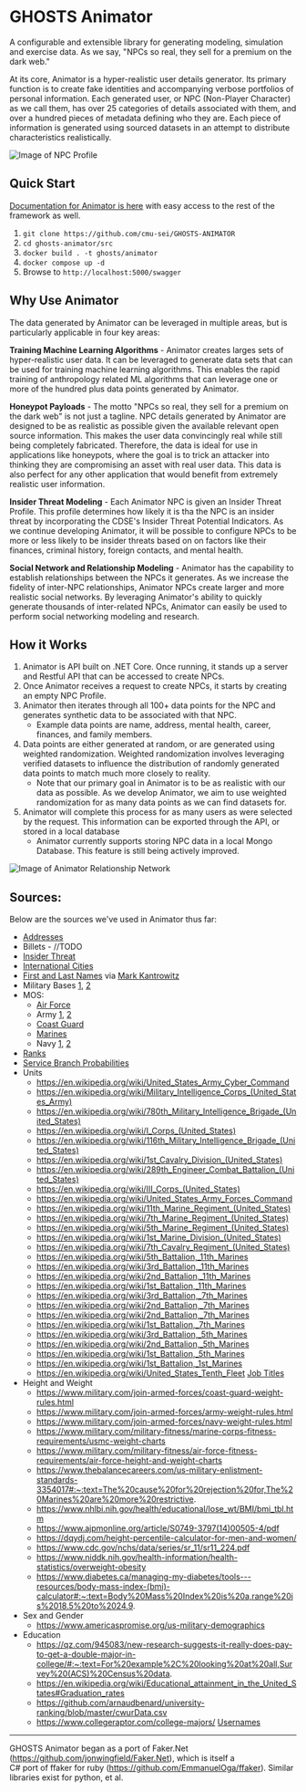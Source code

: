 # GHOSTS Animator

A configurable and extensible library for generating modeling, simulation and exercise data. As we say, "NPCs so real, they sell for a premium on the dark web."

At its core, Animator is a hyper-realistic user details generator.  Its primary function is to create fake identities and accompanying verbose portfolios of personal information.  Each generated user, or NPC (Non-Player Character) as we call them, has over 25 categories of details associated with them, and over a hundred pieces of metadata defining who they are.  Each piece of information is generated using sourced datasets in an attempt to distribute characteristics realistically.

![Image of NPC Profile](./images/profile.png)

## Quick Start

[Documentation for Animator is here](https://cmu-sei.github.io/GHOSTS/animator/) with easy access to the rest of the framework as well.

1. `git clone https://github.com/cmu-sei/GHOSTS-ANIMATOR`
2. `cd ghosts-animator/src`
3. `docker build . -t ghosts/animator`
4. `docker compose up -d`
5. Browse to `http://localhost:5000/swagger`

## Why Use Animator

The data generated by Animator can be leveraged in multiple areas, but is particularly applicable in four key areas:

**Training Machine Learning Algorithms** -
Animator creates larges sets of hyper-realistic user data.  It can be leveraged to generate data sets that can be used for training machine learning algorithms.  This enables the rapid training of anthropology related ML algorithms that can leverage one or more of the hundred plus data points generated by Animator.

**Honeypot Payloads** -
The motto "NPCs so real, they sell for a premium on the dark web" is not just a tagline.  NPC details generated by Animator are designed to be as realistic as possible given the available relevant open source information. This makes the user data convincingly real while still being completely fabricated. Therefore, the data is ideal for use in applications like honeypots, where the goal is to trick an attacker into thinking they are compromising an asset with real user data.  This data is also perfect for any other application that would benefit from extremely realistic user information.

**Insider Threat Modeling** -
Each Animator NPC is given an Insider Threat Profile.  This profile determines how likely it is tha the NPC is an insider threat by incorporating the CDSE's Insider Threat Potential Indicators.  As we continue developing Animator, it will be possible to configure NPCs to be more or less likely to be insider threats based on on factors like their finances, criminal history, foreign contacts, and mental health.

**Social Network and Relationship Modeling** -
Animator has the capability to establish relationships between the NPCs it generates.  As we increase the fidelity of inter-NPC relationships, Animator NPCs create larger and more realistic social networks.  By leveraging Animator's ability to quickly generate thousands of inter-related NPCs, Animator can easily be used to perform social networking modeling and research.

## How it Works

1. Animator is API built on .NET Core.  Once running, it stands up a server and Restful API that can be accessed to create NPCs.
2. Once Animator receives a request to create NPCs, it starts by creating an empty NPC Profile.
3. Animator then iterates through all 100+ data points for the NPC and generates synthetic data to be associated with that NPC.
    * Example data points are name, address, mental health, career, finances, and family members.
4. Data points are either generated at random, or are generated using weighted randomization.  Weighted randomization involves leveraging verified datasets to influence the distribution of randomly generated data points to match much more closely to reality.
    * Note that our primary goal in Animator is to be as realistic with our data as possible.  As we develop Animator, we aim to use weighted randomization for as many data points as we can find datasets for.
5. Animator will complete this process for as many users as were selected by the request.  This information can be exported through the API, or stored in a local database
    * Animator currently supports storing NPC data in a local Mongo Database.  This feature is still being actively improved.

![Image of Animator Relationship Network](./images/social_network.png)

## Sources:

Below are the sources we've used in Animator thus far:

* [Addresses](https://unitedstateszipcodes.org)
* Billets - //TODO
* [Insider Threat](https://www.cdse.edu/documents/toolkits-insider/INTJ0181-insider-threat-indicators-job-aid.pdf)
* [International Cities](https://datahub.io/core/world-cities)
* [First and Last Names](https://www.cs.cmu.edu/afs/cs/project/ai-repository/ai/areas/nlp/corpora/names/) via [Mark Kantrowitz](mkant+@cs.cmu.edu)
* Military Bases [1](https://en.wikipedia.org/wiki/List_of_United_States_military_bases),
[2](https://www.military.com/base-guide/browse-by-service/)
* MOS:
  * [Air Force](https://en.wikipedia.org/wiki/Air_Force_Specialty_Code)
  * Army [1](https://www.thebalancecareers.com/complete-list-of-army-enlisted-mos-s-3346173),
  [2](https://en.wikipedia.org/wiki/List_of_United_States_Army_careers)
  * [Coast Guard](https://en.wikipedia.org/wiki/List_of_United_States_Coast_Guard_ratings)
  * [Marines](https://en.wikipedia.org/wiki/List_of_United_States_Marine_Corps_MOS)
  * Navy [1](https://en.wikipedia.org/wiki/List_of_United_States_Navy_ratings),
  [2](https://en.wikipedia.org/wiki/List_of_Naval_Officer_Designators)
* [Ranks](https://www.defense.gov/Our-Story/Insignias/)
* [Service Branch Probabilities](https://www.statista.com/statistics/232330/us-military-force-numbers-by-service-branch-and-reserve-component/)
* Units
  * https://en.wikipedia.org/wiki/United_States_Army_Cyber_Command
  * https://en.wikipedia.org/wiki/Military_Intelligence_Corps_(United_States_Army)
  * https://en.wikipedia.org/wiki/780th_Military_Intelligence_Brigade_(United_States)
  * https://en.wikipedia.org/wiki/I_Corps_(United_States)
  * https://en.wikipedia.org/wiki/116th_Military_Intelligence_Brigade_(United_States)
  * https://en.wikipedia.org/wiki/1st_Cavalry_Division_(United_States)
  * https://en.wikipedia.org/wiki/289th_Engineer_Combat_Battalion_(United_States)
  * https://en.wikipedia.org/wiki/III_Corps_(United_States)
  * https://en.wikipedia.org/wiki/United_States_Army_Forces_Command
  * https://en.wikipedia.org/wiki/11th_Marine_Regiment_(United_States)
  * https://en.wikipedia.org/wiki/7th_Marine_Regiment_(United_States)
  * https://en.wikipedia.org/wiki/5th_Marine_Regiment_(United_States)
  * https://en.wikipedia.org/wiki/1st_Marine_Division_(United_States)
  * https://en.wikipedia.org/wiki/7th_Cavalry_Regiment_(United_States)
  * https://en.wikipedia.org/wiki/5th_Battalion,_11th_Marines
  * https://en.wikipedia.org/wiki/3rd_Battalion,_11th_Marines
  * https://en.wikipedia.org/wiki/2nd_Battalion,_11th_Marines
  * https://en.wikipedia.org/wiki/1st_Battalion,_11th_Marines
  * https://en.wikipedia.org/wiki/3rd_Battalion,_7th_Marines
  * https://en.wikipedia.org/wiki/2nd_Battalion,_7th_Marines
  * https://en.wikipedia.org/wiki/2nd_Battalion,_7th_Marines
  * https://en.wikipedia.org/wiki/1st_Battalion,_7th_Marines
  * https://en.wikipedia.org/wiki/3rd_Battalion,_5th_Marines
  * https://en.wikipedia.org/wiki/2nd_Battalion,_5th_Marines
  * https://en.wikipedia.org/wiki/1st_Battalion,_5th_Marines
  * https://en.wikipedia.org/wiki/1st_Battalion,_1st_Marines
  * https://en.wikipedia.org/wiki/United_States_Tenth_Fleet
[Job Titles](https://www.kaggle.com/HRAnalyticRepository/job-classification-dataset/data)
* Height and Weight
  * https://www.military.com/join-armed-forces/coast-guard-weight-rules.html
  * https://www.military.com/join-armed-forces/army-weight-rules.html
  * https://www.military.com/join-armed-forces/navy-weight-rules.html
  * https://www.military.com/military-fitness/marine-corps-fitness-requirements/usmc-weight-charts
  * https://www.military.com/military-fitness/air-force-fitness-requirements/air-force-height-and-weight-charts
  * https://www.thebalancecareers.com/us-military-enlistment-standards-3354017#:~:text=The%20cause%20for%20rejection%20for,The%20Marines%20are%20more%20restrictive.
  * https://www.nhlbi.nih.gov/health/educational/lose_wt/BMI/bmi_tbl.htm  
  * https://www.ajpmonline.org/article/S0749-3797(14)00505-4/pdf
  * https://dqydj.com/height-percentile-calculator-for-men-and-women/
  * https://www.cdc.gov/nchs/data/series/sr_11/sr11_224.pdf
  * https://www.niddk.nih.gov/health-information/health-statistics/overweight-obesity
  * https://www.diabetes.ca/managing-my-diabetes/tools---resources/body-mass-index-(bmi)-calculator#:~:text=Body%20Mass%20Index%20is%20a,range%20is%2018.5%20to%2024.9.
* Sex and Gender
  * https://www.americaspromise.org/us-military-demographics
* Education
  * https://qz.com/945083/new-research-suggests-it-really-does-pay-to-get-a-double-major-in-college/#:~:text=For%20example%2C%20looking%20at%20all,Survey%20(ACS)%20Census%20data.
  * https://en.wikipedia.org/wiki/Educational_attainment_in_the_United_States#Graduation_rates
  * https://github.com/arnaudbenard/university-ranking/blob/master/cwurData.csv
  * https://www.collegeraptor.com/college-majors/
[Usernames](https://www.kaggle.com/colinmorris/reddit-usernames?select=users.csv)

___

GHOSTS Animator began as a port of Faker.Net (https://github.com/jonwingfield/Faker.Net), which is itself a  
C# port of ffaker for ruby (https://github.com/EmmanuelOga/ffaker). Similar libraries exist for python, et al.
